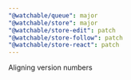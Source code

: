 ```yaml
---
"@watchable/queue": major
"@watchable/store": major
"@watchable/store-edit": patch
"@watchable/store-follow": patch
"@watchable/store-react": patch
---
```


Aligning version numbers
